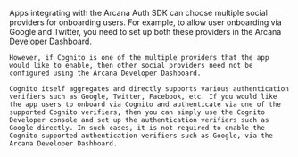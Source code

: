   Apps integrating with the Arcana Auth SDK can choose multiple social providers for onboarding users. For example, to allow user onboarding via Google and Twitter, you need to set up both these providers in the Arcana Developer Dashboard.  
  
    However, if Cognito is one of the multiple providers that the app would like to enable, then other social providers need not be configured using the Arcana Developer Dashboard.
  
    Cognito itself aggregates and directly supports various authentication verifiers such as Google, Twitter, Facebook, etc. If you would like the app users to onboard via Cognito and authenticate via one of the supported Cognito verifiers, then you can simply use the Cognito Developer console and set up the authentication verifiers such as Google directly. In such cases, it is not required to enable the Cognito-supported authentication verifiers such as Google, via the Arcana Developer Dashboard. 